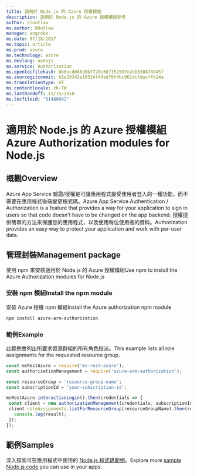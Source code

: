 ```yaml
---
title: 適用於 Node.js 的 Azure 授權模組
description: 適用於 Node.js 的 Azure 授權模組參考
author: rloutlaw
ms.author: ROutlaw
manager: angrobe
ms.date: 07/18/2017
ms.topic: article
ms.prod: azure
ms.technology: azure
ms.devlang: nodejs
ms.service: Authorization
ms.openlocfilehash: 0b0ecd088d8b7728e56f352597e2db038678945f
ms.sourcegitcommit: b1e29342a19524f43ed70f4bc961dcfdacffb14a
ms.translationtype: HT
ms.contentlocale: zh-TW
ms.lasthandoff: 11/15/2018
ms.locfileid: "51480842"
---
```

# <a name="azure-authorization-modules-for-nodejs"></a><span data-ttu-id="9d002-103">適用於 Node.js 的 Azure 授權模組</span><span class="sxs-lookup"><span data-stu-id="9d002-103">Azure Authorization modules for Node.js</span></span>

## <a name="overview"></a><span data-ttu-id="9d002-104">概觀</span><span class="sxs-lookup"><span data-stu-id="9d002-104">Overview</span></span>

<span data-ttu-id="9d002-105">Azure App Service 驗證/授權是可讓應用程式接受使用者登入的一種功能，而不需要在應用程式後端變更程式碼。</span><span class="sxs-lookup"><span data-stu-id="9d002-105">Azure App Service Authentication / Authorization is a feature that provides a way for your application to sign in users so that code doesn't have to be changed on the app backend.</span></span> <span data-ttu-id="9d002-106">授權提供簡單的方法來保護您的應用程式，以及使用每位使用者的資料。</span><span class="sxs-lookup"><span data-stu-id="9d002-106">Authorization provides an easy way to protect your application and work with per-user data.</span></span>

## <a name="management-package"></a><span data-ttu-id="9d002-107">管理封裝</span><span class="sxs-lookup"><span data-stu-id="9d002-107">Management package</span></span>

<span data-ttu-id="9d002-108">使用 npm 來安裝適用於 Node.js 的 Azure 授權模組</span><span class="sxs-lookup"><span data-stu-id="9d002-108">Use npm to install the Azure Authorization modules for Node.js</span></span>

### <a name="install-the-npm-module"></a><span data-ttu-id="9d002-109">安裝 npm 模組</span><span class="sxs-lookup"><span data-stu-id="9d002-109">Install the npm module</span></span>

<span data-ttu-id="9d002-110">安裝 Azure 授權 npm 模組</span><span class="sxs-lookup"><span data-stu-id="9d002-110">Install the Azure authorization npm module</span></span>

```bash
npm install azure-arm-authorization
```

### <a name="example"></a><span data-ttu-id="9d002-111">範例</span><span class="sxs-lookup"><span data-stu-id="9d002-111">Example</span></span>

<span data-ttu-id="9d002-112">此範例會列出所要求資源群組的所有角色指派。</span><span class="sxs-lookup"><span data-stu-id="9d002-112">This example lists all role assignments for the requested resource group.</span></span>

```javascript
const msRestAzure = require('ms-rest-azure');
const authorizationManagement = require('azure-arm-authorization');

const resourceGroup = 'resource-group-name';
const subscriptionId = 'your-subscription-id';

msRestAzure.interactiveLogin().then(credentials => {
 const client = new authorizationManagement(credentials, subscriptionId);
 client.roleAssignments.listForResourceGroup(resourceGroupName).then(result => {
   console.log(result);
 });
});
```

## <a name="samples"></a><span data-ttu-id="9d002-113">範例</span><span class="sxs-lookup"><span data-stu-id="9d002-113">Samples</span></span>

<span data-ttu-id="9d002-114">深入探索可在應用程式中使用的 [Node.js 程式碼範例](https://azure.microsoft.com/resources/samples/?platform=nodejs)。</span><span class="sxs-lookup"><span data-stu-id="9d002-114">Explore more [sample Node.js code](https://azure.microsoft.com/resources/samples/?platform=nodejs) you can use in your apps.</span></span>
